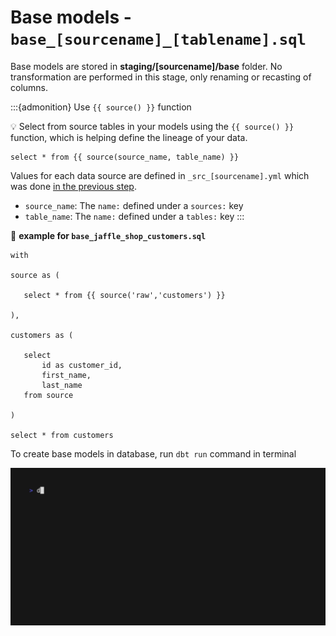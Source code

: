 # Base models - `base_[sourcename]_[tablename].sql`

Base models are stored in **staging/[sourcename]/base** folder. No transformation are performed in this stage, only renaming or recasting of columns. 

:::{admonition} Use `{{ source() }}` function
    
💡 Select from source tables in your models using the `{{ source() }}` function, which is helping define the lineage of your data. 

 ```
 select * from {{ source(source_name, table_name) }}
 ```

Values for each data source are defined in `_src_[sourcename].yml` which was done [in the previous step](../02/data_sources.md).

* `source_name`: The `name:` defined under a `sources:` key
* `table_name`: The `name:` defined under a `tables:` key
:::

📝 **example for `base_jaffle_shop_customers.sql`**

 ```
with

source as (

    select * from {{ source('raw','customers') }}

),

customers as (

    select
        id as customer_id,
        first_name,
        last_name
    from source

)

select * from customers
 ```

 To create base models in database, run `dbt run` command in terminal

 ![title](../../images/gifs/dbt_base_model.gif)